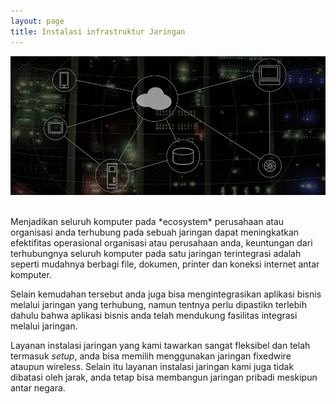 ```yaml
---
layout: page
title: Instalasi infrastruktur Jaringan 
---
```


![Aplikasi Bisnis Terintegrasi](img/banner-2.jpg)

<br />
Menjadikan seluruh komputer pada *ecosystem* perusahaan atau organisasi anda terhubung pada sebuah jaringan dapat meningkatkan efektifitas operasional organisasi atau perusahaan anda, keuntungan dari terhubungnya seluruh komputer pada satu jaringan terintegrasi adalah seperti mudahnya berbagi file, dokumen, printer dan koneksi internet antar komputer.

Selain kemudahan tersebut anda juga bisa mengintegrasikan aplikasi bisnis melalui jaringan yang terhubung, namun tentnya perlu dipastikn terlebih dahulu bahwa aplikasi bisnis anda telah mendukung fasilitas integrasi melalui jaringan.

Layanan instalasi jaringan yang kami tawarkan sangat fleksibel dan telah termasuk *setup*, anda bisa memilih menggunakan jaringan fixedwire ataupun wireless. Selain itu layanan instalasi jaringan kami juga tidak dibatasi oleh jarak, anda tetap bisa membangun jaringan pribadi meskipun antar negara. 
